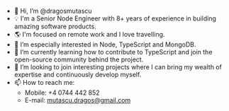 - 👋 Hi, I’m @dragosmutascu
- 💡 I'm a Senior Node Engineer with 8+ years of experience in building amazing software products.
- 🌎 I'm focused on remote work and I love travelling.
- 👀 I’m especially interested in Node, TypeScript and MongoDB.
- 🌱 I’m currently learning how to contribute to TypeScript and join the open-source community behind the project.
- 💞️ I’m looking to join interesting projects where I can bring my wealth of expertise and continuously develop myself.
- 📫 How to reach me:
    - Mobile: +4 0744 442 852
    - E-mail: mutascu.dragos@gmail.com

<!---
dragosmutascu/dragosmutascu is a ✨ special ✨ repository because its `README.md` (this file) appears on your GitHub profile.
You can click the Preview link to take a look at your changes.
--->
